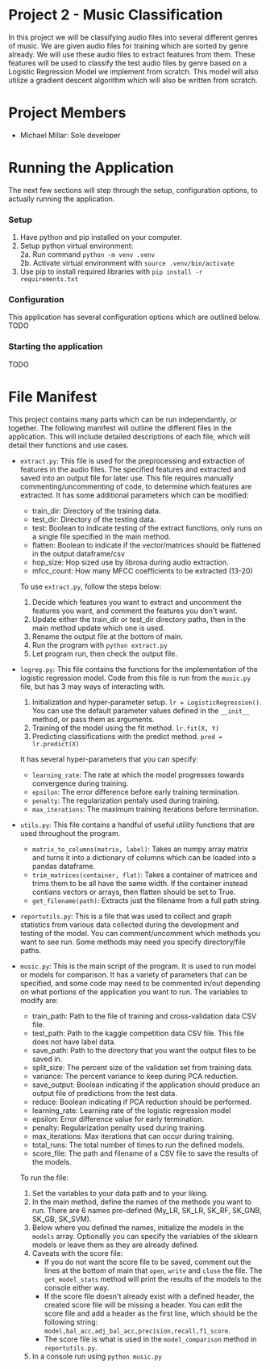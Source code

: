 # Project 2 - Music Classification
In this project we will be classifying audio files into several different genres of music. We are given audio files for training which are sorted by genre already. We will use these audio files to extract features from them. These features will be used to classify the test audio files by genre based on a Logistic Regression Model we implement from scratch. This model will also utilize a gradient descent algorithm which will also be written from scratch. 

# Project Members
- Michael Millar: Sole developer

# Running the Application
The next few sections will step through the setup, configuration options, to actually running the application.

### Setup
1. Have python and pip installed on your computer.
2. Setup python virtual environment: \
    2a. Run command `python -m venv .venv` \
    2b. Activate virtual environment with `source .venv/bin/activate`
3. Use pip to install required libraries with `pip install -r requirements.txt`

### Configuration
This application has several configuration options which are outlined below. \
TODO

### Starting the application
TODO

# File Manifest
This project contains many parts which can be run independantly, or together. The following manifest will outline the different files in the application. This will include detailed descriptions of each file, which will detail their functions and use cases.

- `extract.py`: This file is used for the preprocessing and extraction of features in the audio files. The specified features and extracted and saved into an output file for later use. This file requires manually commenting/uncommenting of code, to determine which features are extracted. It has some additional parameters which can be modified:
    - train_dir: Directory of the training data.
    - test_dir: Directory of the testing data.
    - test: Boolean to indicate testing of the extract functions, only runs on a single file specified in the main method.
    - flatten: Boolean to indicate if the vector/matrices should be flattened in the output dataframe/csv
    - hop_size: Hop sized use by librosa during audio extraction.
    - mfcc_count: How many MFCC coefficients to be extracted (13-20)

    To use `extract.py`, follow the steps below:
    1. Decide which features you want to extract and uncomment the features you want, and comment the features you don't want.
    2. Update either the train_dir or test_dir directory paths, then in the main method update which one is used. 
    3. Rename the output file at the bottom of main.
    4. Run the program with `python extract.py`
    5. Let program run, then check the output file.
- `logreg.py`: This file contains the functions for the implementation of the logistic regression model. Code from this file is run from the `music.py` file, but has 3 may ways of interacting with.
    1. Initialization and hyper-parameter setup. `lr = LogisticRegression()`. You can use the default parameter values defined in the `__init__` method, or pass them as arguments.
    2. Training of the model using the fit method. `lr.fit(X, Y)`
    3. Predicting classifications with the predict method. `pred = lr.predict(X)`

    It has several hyper-parameters that you can specify:
    - `learning_rate`: The rate at which the model progresses towards convergence during training.
    - `epsilon`: The error difference before early training termination.
    - `penalty`: The regularization pentaly used during training.
    - `max_iterations`: The maximum training iterations before termination.
- `utils.py`: This file contains a handful of useful utility functions that are used throughout the program.
    - `matrix_to_columns(matrix, label)`: Takes an numpy array matrix and turns it into a dictionary of columns which can be loaded into a pandas dataframe.
    - `trim_matrices(container, flat)`: Takes a container of matrices and trims them to be all have the same width. If the container instead contians vectors or arrays, then flatten should be set to True.
    - `get_filename(path)`: Extracts just the filename from a full path string.
- `reportutils.py`: This is a file that was used to collect and graph statistics from various data collected during the development and testing of the model. You can comment/uncomment which methods you want to see run. Some methods may need you specify directory/file paths.
- `music.py`: This is the main script of the program. It is used to run model or models for comparison. It has a variety of parameters that can be specified, and some code may need to be commented in/out depending on what portions of the application you want to run. The variables to modify are:
    - train_path: Path to the file of training and cross-validation data CSV file.
    - test_path: Path to the kaggle competition data CSV file. This file does not have label data.
    - save_path: Path to the directory that you want the output files to be saved in.
    - split_size: The percent size of the validation set from training data.
    - variance: The percent variance to keep during PCA reduction.
    - save_output: Boolean indicating if the application should produce an output file of predictions from the test data.
    - reduce: Boolean indicating if PCA reduction should be performed.
    - learning_rate: Learning rate of the logistic regression model
    - epsilon: Error difference value for early termination.
    - penalty: Regularization penalty used during training.
    - max_iterations: Max iterations that can occur during training.
    - total_runs: The total number of times to run the defined models.
    - score_file: The path and filename of a CSV file to save the results of the models.

    To run the file:
    1. Set the variables to your data path and to your liking.
    2. In the main method, define the names of the methods you want to run. There are 6 names pre-defined (My_LR, SK_LR, SK_RF, SK_GNB, SK_GB, SK_SVM).
    3. Below where you defined the names, initialize the models in the `models` array. Optionally you can specify the variables of the sklearn models or leave them as they are already defined.
    4. Caveats with the score file:
        - If you do not want the score file to be saved, comment out the lines at the bottom of main that `open`, `write` and `close` the file. The `get_model_stats` method will print the results of the models to the console either way.
        - If the score file doesn't already exist with a defined header, the created score file will be missing a header. You can edit the score file and add a header as the first line, which should be the following string: `model,bal_acc,adj_bal_acc,precision,recall,f1_score`.
        - The score file is what is used in the `model_comparison` method in `reportutils.py`.
    5. In a console run using `python music.py`